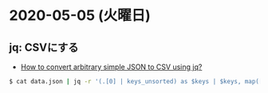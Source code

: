 # 2020-05-05 (火曜日)

## jq: CSVにする

- [How to convert arbitrary simple JSON to CSV using jq?](https://stackoverflow.com/questions/32960857/how-to-convert-arbitrary-simple-json-to-csv-using-jq)

~~~bash
$ cat data.json | jq -r '(.[0] | keys_unsorted) as $keys | $keys, map([.[ $keys[] ]])[] | @csv'
~~~
